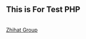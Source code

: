 <h2>This is For Test PHP</h2>
<br>
<a href="https://zhihatgroup.ir" target="_blank">
Zhihat Group
</a>